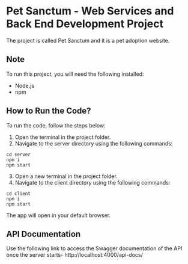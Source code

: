 # Pet Sanctum - Web Services and Back End Development Project
The project is called Pet Sanctum and it is a pet adoption website.

## Note
To run this project, you will need the following installed:
- Node.js
- npm

## How to Run the Code?
To run the code, follow the steps below:

1. Open the terminal in the project folder.
2. Navigate to the server directory using the following commands:
```
cd server
npm i
npm start
```

3. Open a new terminal in the project folder.
4. Navigate to the client directory using the following commands:
```
cd client
npm i
npm start
```

The app will open in your default browser.

## API Documentation
Use the following link to access the Swagger documentation of the API once the server starts-
http://localhost:4000/api-docs/
